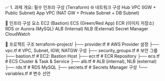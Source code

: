 ✅ 1. 과제 개요: 필수 인프라 구성 (Terraform)
🌐 네트워크 구성
Hub VPC (IGW + Public Subnet)
App VPC (NAT GW + Private Subnet + DB Subnet)

🧱 인프라 구성 요소
EC2 (Bastion)
ECS (Green/Red App)
ECR (이미지 저장소)
RDS or Aurora (MySQL)
ALB (Internal)
NLB (External)
Secret Manager
CloudWatch

📁 프로젝트 구조
terraform-project/
├── provider.tf            # AWS Provider 설정
├── vpc.tf                 # VPC, Subnet, IGW, NATGW 구성
├── security_groups.tf     # 보안 그룹
├── bastion.tf             # EC2: Bastion Host
├── ecr.tf                 # ECR Repository
├── ecs.tf                 # ECS Cluster & Task & Service
├── alb.tf                 # ALB (internal), NLB (external)
├── rds.tf                 # RDS MySQL
├── secrets.tf             # Secrets Manager 구성
└── variables.tf           # 변수 선언

